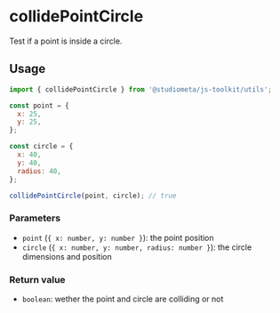 # collidePointCircle

Test if a point is inside a circle.

## Usage

```js twoslash
import { collidePointCircle } from '@studiometa/js-toolkit/utils';

const point = {
  x: 25,
  y: 25,
};

const circle = {
  x: 40,
  y: 40,
  radius: 40,
};

collidePointCircle(point, circle); // true
```

### Parameters

- `point` (`{ x: number, y: number }`): the point position
- `circle` (`{ x: number, y: number, radius: number }`): the circle dimensions and position

### Return value

- `boolean`: wether the point and circle are colliding or not
